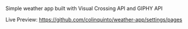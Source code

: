 Simple weather app built with Visual Crossing API and GIPHY API

Live Preview: https://github.com/colinquinto/weather-app/settings/pages
